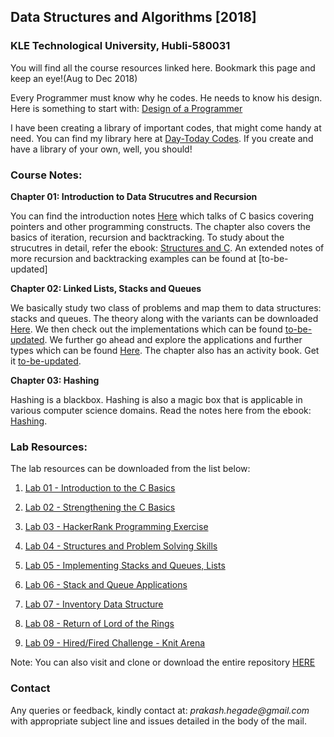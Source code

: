 ## Data Structures and Algorithms [2018]
### KLE Technological University, Hubli-580031
You will find all the course resources linked here. Bookmark this page and keep an eye!(Aug to Dec 2018)

Every Programmer must know why he codes. He needs to know his design. Here is something to start with:
[Design of a Programmer](https://www.smashwords.com/books/view/639609)

I have been creating a library of important codes, that might come handy at need. You can find my library here at [Day-Today Codes](https://github.com/prakashbh/day-today-codes). If you create and have a library of your own, well, you should!

### Course Notes:
**Chapter 01: Introduction to Data Strucutres and Recursion**

You can find the introduction notes [Here](https://github.com/prakashbh/dsa-2018/blob/master/course-notes/1-intro-to-ds-recursion.pdf) which talks of C basics covering pointers and other programming constructs. The chapter also covers the basics of iteration, recursion and backtracking. To study about the strucutres in detail, refer the ebook: [Structures and C](https://www.smashwords.com/books/view/644937). An extended notes of more recursion and backtracking examples can be found at [to-be-updated]

**Chapter 02: Linked Lists, Stacks and Queues**

We basically study two class of problems and map them to data structures: stacks and queues. The theory along with the variants can be downloaded [Here](https://github.com/prakashbh/dsa-2018/blob/master/course-notes/2-lists-stack-queue-theory.pdf). We then check out the implementations which can be found [to-be-updated](). We further go ahead and explore the applications and further types which can be found [Here](https://github.com/prakashbh/dsa-2018/blob/master/course-notes/2-stacks-queues-lists-continued.pdf). The chapter also has an activity book. Get it [to-be-updated]().

**Chapter 03: Hashing**

Hashing is a blackbox. Hashing is also a magic box that is applicable in various computer science domains. Read the notes here from the ebook: [Hashing](https://www.smashwords.com/books/view/737188).


### Lab Resources:

The lab resources can be downloaded from the list below: 

1. [Lab 01 - Introduction to the C Basics](https://github.com/prakashbh/dsa-2018/tree/master/labs/lab01)

2. [Lab 02 - Strengthening the C Basics](https://github.com/prakashbh/dsa-2018/tree/master/labs/lab02)

3. [Lab 03 - HackerRank Programming Exercise](https://www.hackerrank.com/dsa-lab-03-2018-d-div)

4. [Lab 04 - Structures and Problem Solving Skills](https://github.com/prakashbh/dsa-2018/tree/master/labs/lab04)

5. [Lab 05 - Implementing Stacks and Queues, Lists](https://github.com/prakashbh/dsa-2018/tree/master/labs/lab05)

6. [Lab 06 - Stack and Queue Applications](https://github.com/prakashbh/dsa-2018/tree/master/labs/lab06)

7. [Lab 07 - Inventory Data Structure](https://github.com/prakashbh/inventory-data-structure)

8. [Lab 08 - Return of Lord of the Rings](https://github.com/prakashbh/dsa-2018/tree/master/labs/lab08)

9. [Lab 09 - Hired/Fired Challenge - Knit Arena](https://www.knitarena.com/activities)



Note: You can also visit and clone or download the entire repository [HERE](https://github.com/prakashbh/dsa-2018)


### Contact

Any queries or feedback, kindly contact at: _prakash.hegade@gmail.com_ with appropriate subject line and issues detailed in the body of the mail.
